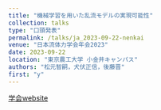 ```yaml
---
title: "機械学習を用いた乱流モデルの実現可能性"
collection: talks
type: "口頭発表"
permalink: /talks/ja_2023-09-22-nenkai
venue: "日本流体力学会年会2023"
date: 2023-09-22
location: "東京農工大学 小金井キャンパス"
authors: "松元智嗣，犬伏正信，後藤晋"
first: "y"
---
```


<a href="https://www2.nagare.or.jp/nenkai2023/" target="_blank" rel="noopener noreferrer">学会website</a>
